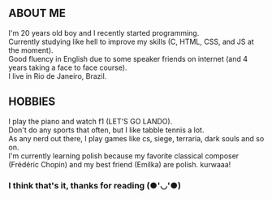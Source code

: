 ## ABOUT ME
I'm 20 years old boy and I recently started programming.<br/>
Currently studying like hell to improve my skills (C, HTML, CSS, and JS at the moment).<br/>
Good fluency in English due to some speaker friends on internet (and 4 years taking a face to face course).<br/>
I live in Rio de Janeiro, Brazil.<br/>
## HOBBIES
I play the piano and watch f1 (LET'S GO LANDO).<br/>
Don't do any sports that often, but I like tabble tennis a lot.<br/>
As any nerd out there, I play games like cs, siege, terraria, dark souls and so on.<br/>
I'm currently learning polish because my favorite classical composer (Frédéric Chopin) and my best friend (Emilka) are polish. kurwaaa!<br/>
### I think that's it, thanks for reading (●'◡'●)

